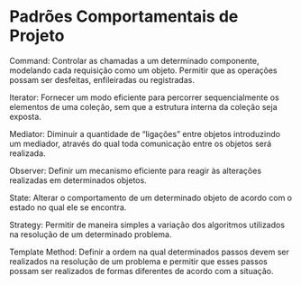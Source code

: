 # Padrões Comportamentais de Projeto

Command: Controlar as chamadas a um determinado componente, modelando cada requisição como um objeto. Permitir que as operações possam ser desfeitas, enfileiradas ou registradas.

Iterator: Fornecer um modo eficiente para percorrer sequencialmente os elementos de uma coleção, sem que a estrutura interna da coleção seja exposta.

Mediator: Diminuir a quantidade de “ligações” entre objetos introduzindo um mediador, através do qual toda comunicação entre os objetos será realizada.

Observer: Definir um mecanismo eficiente para reagir às alterações realizadas em determinados objetos.

State: Alterar o comportamento de um determinado objeto de acordo com o estado no qual ele se encontra.

Strategy: Permitir de maneira simples a variação dos algoritmos utilizados na resolução de um determinado problema.

Template Method: Definir a ordem na qual determinados passos devem ser realizados na resolução de um problema e permitir que esses passos possam ser realizados de formas diferentes de acordo com a situação.
